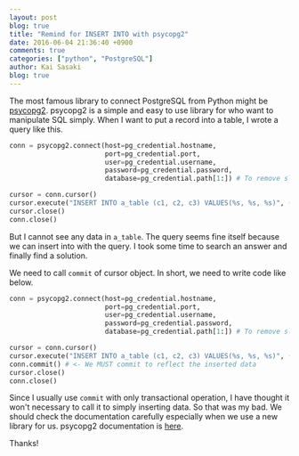 ```yaml
---
layout: post
blog: true
title: "Remind for INSERT INTO with psycopg2"
date: 2016-06-04 21:36:40 +0900
comments: true
categories: ["python", "PostgreSQL"]
author: Kai Sasaki
blog: true
---
```


The most famous library to connect PostgreSQL from Python might be [psycopg2](http://initd.org/psycopg/docs/).
psycopg2 is a simple and easy to use library for who want to manipulate SQL simply. When I want to put a record into
a table, I wrote a query like this.


```python
conn = psycopg2.connect(host=pg_credential.hostname,
                        port=pg_credential.port,
                        user=pg_credential.username,
                        password=pg_credential.password,
                        database=pg_credential.path[1:]) # To remove slash

cursor = conn.cursor()
cursor.execute("INSERT INTO a_table (c1, c2, c3) VALUES(%s, %s, %s)", (v1, v2, v3))
cursor.close()
conn.close()
```

<!-- more -->

But I cannot see any data in `a_table`. The query seems fine itself because we can insert into with the query.
I took some time to search an answer and finally find a solution.

We need to call `commit` of cursor object. In short, we need to write code like below.

```python
conn = psycopg2.connect(host=pg_credential.hostname,
                        port=pg_credential.port,
                        user=pg_credential.username,
                        password=pg_credential.password,
                        database=pg_credential.path[1:]) # To remove slash

cursor = conn.cursor()
cursor.execute("INSERT INTO a_table (c1, c2, c3) VALUES(%s, %s, %s)", (v1, v2, v3))
conn.commit() # <- We MUST commit to reflect the inserted data
cursor.close()
conn.close()
```

Since I usually use `commit` with only transactional operation, I have thought it won't necessary to call it to simply inserting data.
So that was my bad. We should check the documentation carefully especially when we use a new library for us.
psycopg2 documentation is [here](http://initd.org/psycopg/docs/).

Thanks!
